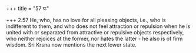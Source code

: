 +++
title = "57 यः"

+++
2.57 He, who, has no love for all pleasing objects, i.e., who is indifferent to them, and who does not feel attraction or repulsion when he is united with or separated from attractive or repulsive objects respectively, who neither rejoices at the former, nor hates the latter -
he also is of firm wisdom. Sri Krsna now mentions the next lower state.
